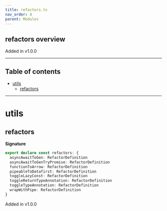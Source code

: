 ```yaml
---
title: refactors.ts
nav_order: 4
parent: Modules
---
```


## refactors overview

Added in v1.0.0

---

<h2 class="text-delta">Table of contents</h2>

- [utils](#utils)
  - [refactors](#refactors)

---

# utils

## refactors

**Signature**

```ts
export declare const refactors: {
  asyncAwaitToGen: RefactorDefinition
  asyncAwaitToGenTryPromise: RefactorDefinition
  functionToArrow: RefactorDefinition
  pipeableToDatafirst: RefactorDefinition
  toggleLazyConst: RefactorDefinition
  toggleReturnTypeAnnotation: RefactorDefinition
  toggleTypeAnnotation: RefactorDefinition
  wrapWithPipe: RefactorDefinition
}
```

Added in v1.0.0
